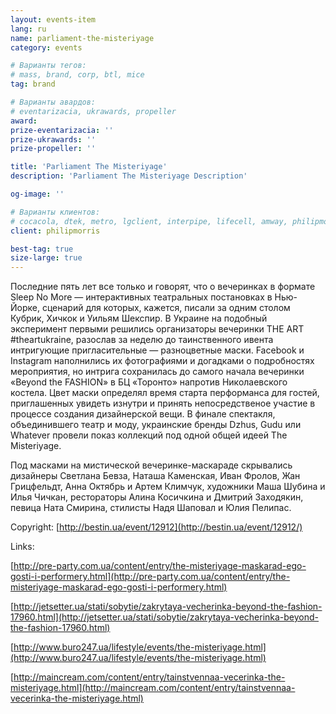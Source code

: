 ```yaml
---
layout: events-item
lang: ru
name: parliament-the-misteriyage
category: events

# Варианты тегов:
# mass, brand, corp, btl, mice
tag: brand 

# Варианты авардов:
# eventarizacia, ukrawards, propeller
award: 
prize-eventarizacia: ''
prize-ukrawards: ''
prize-propeller: ''

title: 'Parliament The Misteriyage‬'
description: 'Parliament The Misteriyage‬ Description'

og-image: ''

# Варианты клиентов:
# cocacola, dtek, metro, lgclient, interpipe, lifecell, amway, philipmorris, olymp, maristela, udp, top, zefir, unicef, wog, sebbank, niko, nemiroff, maxim, velykakyshenia, marieclaire, chervonenkoracing, burn, altis, mts, prime, seppala, lifeclient, pekingduck,
client: philipmorris

best-tag: true
size-large: true
---
```


Последние пять лет все только и говорят, что о вечеринках в формате Sleep No More — интерактивных театральных постановках в Нью-Йорке, сценарий для которых, кажется, писали за одним столом Кубрик, Хичкок и Уильям Шекспир. В Украине на подобный эксперимент первыми решились организаторы вечеринки THE ART #theartukraine, разослав за неделю до таинственного ивента интригующие пригласительные — разноцветные маски. Facebook и Instagram наполнились их фотографиями и догадками о подробностях мероприятия, но интрига сохранилась до самого начала вечеринки «Beyond the FASHION» в БЦ «Торонто» напротив Николаевского костела.
Цвет маски определял время старта перформанса для гостей, приглашенных увидеть изнутри и принять непосредственое участие в процессе создания дизайнерской вещи. В финале спектакля, объединившего театр и моду, украинские бренды Dzhus, Gudu или Whatever провели показ коллекций под одной общей идеей The Misteriyage.

Под масками на мистической вечеринке-маскараде скрывались дизайнеры Светлана Бевза, Наташа Каменская, Иван Фролов, Жан Грицфельдт, Анна Октябрь и Артем Климчук, художники Маша Шубина и Илья Чичкан, рестораторы Алина Косичкина и Дмитрий Заходякин, певица Ната Смирина, стилисты Надя Шаповал и Юлия Пелипас.

Copyright: [http://bestin.ua/event/12912](http://bestin.ua/event/12912/)

Links:

[http://pre-party.com.ua/content/entry/the-misteriyage-maskarad-ego-gosti-i-performery.html](http://pre-party.com.ua/content/entry/the-misteriyage-maskarad-ego-gosti-i-performery.html)

[http://jetsetter.ua/stati/sobytie/zakrytaya-vecherinka-beyond-the-fashion-17960.html](http://jetsetter.ua/stati/sobytie/zakrytaya-vecherinka-beyond-the-fashion-17960.html)

[http://www.buro247.ua/lifestyle/events/the-misteriyage.html](http://www.buro247.ua/lifestyle/events/the-misteriyage.html)

[http://maincream.com/content/entry/tainstvennaa-vecerinka-the-misteriyage.html](http://maincream.com/content/entry/tainstvennaa-vecerinka-the-misteriyage.html)
